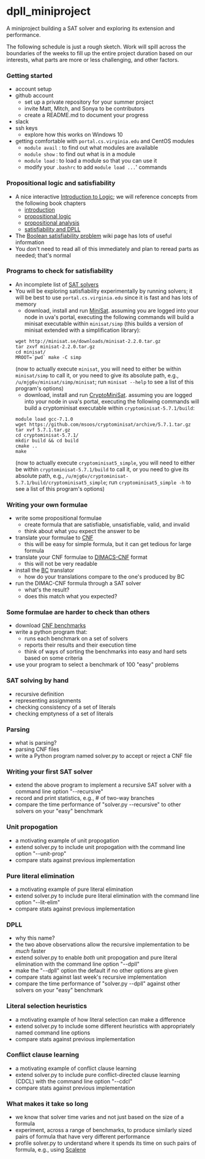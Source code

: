 # dpll_miniproject
A miniproject building a SAT solver and exploring its extension and performance.

The following schedule is just a rough sketch.  Work will spill across the boundaries of the weeks to fill up the entire project duration based on our interests, what parts are more or less challenging, and other factors.  

### Getting started
   - account setup
   - github account
     - set up a private repository for your summer project
     - invite Matt, Mitch, and Sonya to be contributors
     - create a README.md to document your progress
   - slack
   - ssh keys
     - explore how this works on Windows 10
   - getting comfortable with `portal.cs.virginia.edu` and CentOS modules
     - `module avail` : to find out what modules are available
     - `module show` : to find out what is in a module
     - `module load` : to load a module so that you can use it
     - modify your `.bashrc` to add `module load ...`' commands

### Propositional logic and satisfiability
   - A nice interactive [Introduction to Logic](http://intrologic.stanford.edu/public/index.php); we will reference concepts from the following book chapters 
     - [introduction](http://intrologic.stanford.edu/chapters/chapter_01.html) 
     - [propositional logic](http://intrologic.stanford.edu/chapters/chapter_02.html) 
     - [propositional analysis](http://intrologic.stanford.edu/chapters/chapter_03.html) 
     - [satisfiability and DPLL](http://intrologic.stanford.edu/extras/satisfiability.html) 
   - The [Boolean satisfiability problem](https://en.wikipedia.org/wiki/Boolean_satisfiability_problem) wiki page has lots of useful information
   - You don't need to read all of this immediately and plan to reread parts as needed; that's normal

### Programs to check for satisfiability
   - An incomplete list of [SAT solvers](https://en.wikipedia.org/wiki/Boolean_satisfiability_problem#Offline_SAT_solvers)
   - You will be exploring satisfiability experimentally by running solvers; it will be best to use `portal.cs.virginia.edu` since it is fast and has lots of memory 
     - download, install and run [MiniSat](http://minisat.se/). assuming you are logged into your node in uva's portal, executing the following commands will build a minisat executable within `minisat/simp` (this builds a version of minisat extended with a simplification library):
     ```
     wget http://minisat.se/downloads/minisat-2.2.0.tar.gz
     tar zxvf minisat-2.2.0.tar.gz
     cd minisat/
     MROOT=`pwd` make -C simp
     ```
     (now to actually execute `minisat`, you will need to either be within `minisat/simp` to call it, or you need to give its absolute path, e.g., `/u/mjg6v/minisat/simp/minisat`; run `minisat --help` to see a list of this program's options)
     - download, install and run [CryptoMiniSat](https://msoos.github.io/cryptominisat_web/). assuming you are logged into your node in uva's portal, executing the following commands will build a cryptominisat executable within `cryptominisat-5.7.1/build`:
     ```
     module load gcc-7.1.0
     wget https://github.com/msoos/cryptominisat/archive/5.7.1.tar.gz
     tar xvf 5.7.1.tar.gz
     cd cryptominisat-5.7.1/
     mkdir build && cd build
     cmake ..
     make
     ```
     (now to actually execute `cryptominisat5_simple`, you will need to either be within `cryptominisat-5.7.1/build` to call it, or you need to give its absolute path, e.g., `/u/mjg6v/cryptominisat-5.7.1/build/cryptominisat5_simple`; run `cryptominisat5_simple -h` to see a list of this program's options)

### Writing your own formulae 
- write some propositional formulae 
  - create formula that are satisfiable, unsatisfiable, valid, and invalid
  - think about what you expect the answer to be 
- translate your formulae to [CNF](https://en.wikipedia.org/wiki/Conjunctive_normal_form)
  - this will be easy for simple formula, but it can get tedious for large formula
- translate your CNF formulae to [DIMACS-CNF](https://en.wikipedia.org/wiki/Boolean_satisfiability_problem#SAT_problem_format) format
  - this will not be very readable
- install the [BC](http://users.ics.aalto.fi/tjunttil/bcsat/) translator
  - how do your translations compare to the one's produced by BC
- run the DIMAC-CNF formula through a SAT solver
  - what's the result?
  - does this match what you expected?

### Some formulae are harder to check than others
- download [CNF benchmarks](http://sat-race-2019.ciirc.cvut.cz/index.php?cat=downloads)
- write a python program that: 
  - runs each benchmark on a set of solvers
  - reports their results and their execution time
  - think of ways of sorting the benchmarks into easy and hard sets based on some criteria
- use your program to select a benchmark of 100 "easy" problems

### SAT solving by hand
- recursive definition
- representing assignments
- checking consistency of a set of literals
- checking emptyness of a set of literals

### Parsing
- what is parsing?
- parsing CNF files
- write a Python program named solver.py to accept or reject a CNF file

### Writing your first SAT solver
- extend the above program to implement a recursive SAT solver with a command line option "--recursive"
- record and print statistics, e.g., # of two-way branches
- compare the time performance of "solver.py --recursive" to other solvers on your "easy" benchmark

### Unit propogation
- a motivating example of unit propogation
- extend solver.py to include unit propogation with the command line option "--unit-prop"
- compare stats against previous implementation

### Pure literal elimination
- a motivating example of pure literal elimination
- extend solver.py to include pure literal elimination with the command line option "--lit-elim"
- compare stats against previous implementation

### DPLL
- why this name?
- the two above observations allow the recursive implementation to be *much* faster
- extend solver.py to enable *both* unit propogation and pure literal elimination with the command line option "--dpll"
- make the "--dpll" option the default if no other options are given
- compare stats against last week's recursive implementation
- compare the time performance of "solver.py --dpll" against other solvers on your "easy" benchmark

### Literal selection heuristics
- a motivating example of how literal selection can make a difference
- extend solver.py to include some different heuristics with appropriately named command line options
- compare stats against previous implementation

### Conflict clause learning
- a motivating example of conflict clause learning
- extend solver.py to include pure conflict-directed clause learning (CDCL) with the command line option "--cdcl"
- compare stats against previous implementation

### What makes it take so long
- we know that solver time varies and not just based on the size of a formula
- experiment, across a range of benchmarks, to produce similarly sized pairs of formula that have very different performance
- profile solver.py to understand where it spends its time on such pairs of formula, e.g., using [Scalene](https://github.com/emeryberger/scalene)

